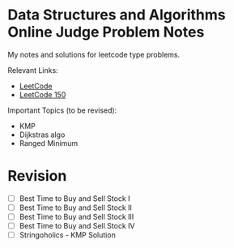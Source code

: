 # Data Structures and Algorithms Online Judge Problem Notes

My notes and solutions for leetcode type problems.

Relevant Links:

- [LeetCode](https://leetcode.com/problemset/)
- [LeetCode 150](https://leetcode.com/studyplan/top-interview-150/)

Important Topics (to be revised):

- KMP
- Dijkstras algo
- Ranged Minimum

# Revision

- [ ] Best Time to Buy and Sell Stock I
- [ ] Best Time to Buy and Sell Stock II
- [ ] Best Time to Buy and Sell Stock III
- [ ] Best Time to Buy and Sell Stock IV
- [ ] Stringoholics - KMP Solution
